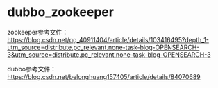 # dubbo_zookeeper
zookeeper参考文件：https://blog.csdn.net/qq_40911404/article/details/103416495?depth_1-utm_source=distribute.pc_relevant.none-task-blog-OPENSEARCH-3&utm_source=distribute.pc_relevant.none-task-blog-OPENSEARCH-3

dubbo参考文件：https://blog.csdn.net/belonghuang157405/article/details/84070689
